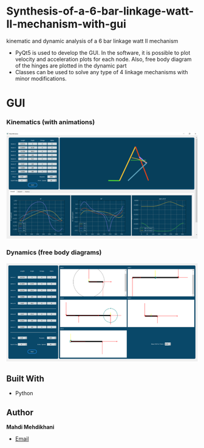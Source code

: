 # Synthesis-of-a-6-bar-linkage-watt-II-mechanism-with-gui
kinematic and dynamic analysis of a 6 bar linkage watt II mechanism

- PyQt5 is used to develop the GUI. In the software, it is possible to plot velocity and acceleration plots for each node. Also, free body diagram of the hinges are plotted in the dynamic part
- Classes can be used to solve any type of 4 linkage mechanisms with minor modifications. 

# GUI
### Kinematics (with animations)

![kinematics](/images/kinematics.png "kinematics")

### Dynamics (free body diagrams)
![Dynamics](/images/Dynamics.png "Dynamics")


## Built With

- Python


## Author

**Mahdi Mehdikhani**
- [Email](mailto:mahdi.mehdikhani@gmail.com?subject=Hi "Hi!")
